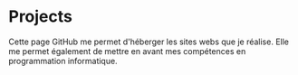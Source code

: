 # Projects
 
Cette page GitHub me permet d'héberger les sites webs que je réalise.
Elle me permet également de mettre en avant mes compétences en programmation informatique.
